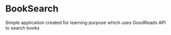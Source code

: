 # BookSearch
Simple application created for learning purpose which uses GoodReads API to search books
